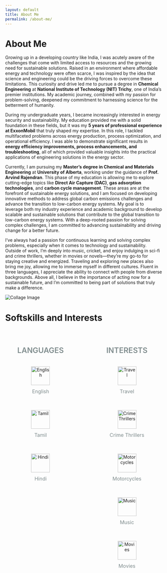 ```yaml
---
layout: default
title: About Me
permalink: /about-me/
---
```

# About Me

Growing up in a developing country like India, I was acutely aware of the challenges that come with limited access to resources and the growing need for sustainable solutions. Raised in an environment where affordable energy and technology were often scarce, I was inspired by the idea that science and engineering could be the driving forces to overcome these limitations. This curiosity and drive led me to pursue a degree in **Chemical Engineering** at **National Institute of Technology (NIT) Trichy**, one of India’s premier institutions. My academic journey, combined with my passion for problem-solving, deepened my commitment to harnessing science for the betterment of humanity.

During my undergraduate years, I became increasingly interested in energy security and sustainability. My education provided me with a solid foundation in these fields, but it was my **5 years of professional experience at ExxonMobil** that truly shaped my expertise. In this role, I tackled multifaceted problems across energy production, process optimization, and operational efficiency. I was able to demonstrate significant results in **energy efficiency improvements, process enhancements, and troubleshooting**, all of which provided valuable insights into the practical applications of engineering solutions in the energy sector.

Currently, I am pursuing my **Master’s degree in Chemical and Materials Engineering** at **University of Alberta**, working under the guidance of **Prof. Arvind Rajendran**. This phase of my education is allowing me to explore cutting-edge topics like **Direct Air Capture (DAC)**, **gas adsorption technologies**, and **carbon cycle management**. These areas are at the forefront of sustainable energy solutions, and I am focused on developing innovative methods to address global carbon emissions challenges and advance the transition to low-carbon energy systems. My goal is to leverage both my industry experience and academic background to develop scalable and sustainable solutions that contribute to the global transition to low-carbon energy systems. With a deep-rooted passion for solving complex challenges, I am committed to advancing sustainability and driving change for a better future.


I’ve always had a passion for continuous learning and solving complex problems, especially when it comes to technology and sustainability. Outside of work, I’m deeply into music, cricket, and enjoy indulging in sci-fi and crime thrillers, whether in movies or novels—they’re my go-to for staying creative and energized. Traveling and exploring new places also bring me joy, allowing me to immerse myself in different cultures. Fluent in three languages, I appreciate the ability to connect with people from diverse backgrounds. Above all, I believe in the importance of acting now for a sustainable future, and I’m committed to being part of solutions that truly make a difference.

![Collage Image](/Files/Collage.png)

# Softskills and Interests

<div class="skills-container">
  <div class="skills-column">
    <h4>LANGUAGES</h4>
    <div class="icon-item">
      <img src="{{ site.baseurl }}/Files/en-icon.png" alt="English" class="custom-icon" title="English">
      <p>English</p>
    </div>
    <div class="icon-item">
      <img src="{{ site.baseurl }}/Files/ta-icon.png" alt="Tamil" class="custom-icon" title="Tamil">
      <p>Tamil</p>
    </div>
    <div class="icon-item">
      <img src="{{ site.baseurl }}/Files/hi-icon.png" alt="Hindi" class="custom-icon" title="Hindi">
      <p>Hindi</p>
    </div>
  </div>

  <div class="interest-column">
    <h4>INTERESTS</h4>
    <div class="icon-item">
      <img src="{{ site.baseurl }}/Files/travel-icon.png" alt="Travel" class="custom-icon" title="Travel">
      <p>Travel</p>
    </div>
    <div class="icon-item">
      <img src="{{ site.baseurl }}/Files/crime-icon.png" alt="Crime Thrillers" class="custom-icon" title="Crime Thrillers">
      <p>Crime Thrillers</p>
    </div>
    <div class="icon-item">
      <img src="{{ site.baseurl }}/Files/motorcycle-icon.png" alt="Motorcycles" class="custom-icon" title="Motorcycles">
      <p>Motorcycles</p>
    </div>
    <!-- Music and Movies with image icons -->
    <div class="icon-item">
      <img src="{{ site.baseurl }}/Files/music.png" alt="Music" class="custom-icon" title="Music">
      <p>Music</p>
    </div>
    <div class="icon-item">
      <img src="{{ site.baseurl }}/Files/movies.png" alt="Movies" class="custom-icon" title="Movies">
      <p>Movies</p>
    </div>
  </div>
</div>





<style>
/* General layout for the Skills and Interests Sections */
.skills-container {
  display: flex;
  justify-content: space-between;  /* Ensure space between columns */
  margin: 40px 0;
  flex-wrap: wrap;  /* Allow items to wrap on smaller screens */
  gap: 30px; /* Space between columns */
  align-items: flex-start; /* Align items at the top for consistency */
}

/* Column Styling for Skills and Interests */
.skills-column, .interest-column {
  width: 45%;  /* Adjust width so they fit on the same row */
  text-align: center;
  margin-bottom: 20px;  /* Ensure space between columns on mobile */
  box-sizing: border-box; /* Prevent layout shifts */
  display: flex;
  flex-direction: column;
  justify-content: flex-start; /* Align items to the top */
  height: 100%; /* Ensure columns take full height of container */
}

/* Icon Item Styling */
.icon-item {
  margin: 20px 0;
  transition: transform 0.3s ease, box-shadow 0.3s ease;
  display: flex;
  justify-content: center;
  align-items: center;
  flex-direction: column; /* Stack icon and text vertically */
  min-height: 120px; /* Ensures consistent height for icon items */
}

/* Icon Text Styling */
.icon-item p {
  font-size: 1rem;
  color: #7f8c8d; /* Base color set to grey */
  transition: color 0.3s ease; /* Smooth transition for text color */
  margin-top: 10px;
}

/* Unified Hover Effects for Icons */
.icon-item:hover .custom-icon {
  transform: scale(1.1);
  box-shadow: 0px 5px 15px rgba(0, 0, 0, 0.1); /* Add a subtle shadow on hover */
}

.icon-item:hover p {
  color: #2980b9;  /* Change text color to blue on hover */
}

/* Icon Image Styling */
.custom-icon {
  width: 60px;
  height: 60px;
  transition: transform 0.3s ease, box-shadow 0.3s ease;
}

/* Heading Styling */
.skills-column h4, .interest-column h4 {
  font-size: 1.5rem;
  margin-bottom: 20px;
  color: #7f8c8d; /* Set the base heading color to grey */
  font-weight: 600;  /* Make headings more prominent */
  text-transform: uppercase;  /* Add emphasis on headings */
}

/* Styling for Icon Items in each Column */
.skills-column .icon-item, .interest-column .icon-item {
  margin: 10px 0;
}

/* Responsive Design: Stack columns on smaller screens */
@media (max-width: 768px) {
  .skills-column, .interest-column {
    width: 100%;
    margin-bottom: 20px;  /* Space between columns on mobile */
  }

  .custom-icon {
    width: 50px;
    height: 50px;
  }
}

/* Accessibility: Ensure hover and focus effects are clear */
.icon-item:focus .custom-icon, .icon-item:hover .custom-icon {
  transform: scale(1.1);
  box-shadow: 0px 5px 15px rgba(0, 0, 0, 0.1);
}

.icon-item:focus p, .icon-item:hover p {
  color: #2980b9;  /* Change text color on hover and focus */
}

/* Add focus state for keyboard users */
.icon-item:focus, .icon-item:hover {
  outline: none;  /* Remove default outline */
  border: 2px solid #2980b9;  /* Add a blue border on hover/focus for better accessibility */
  padding: 2px;
}

</style>



 	 